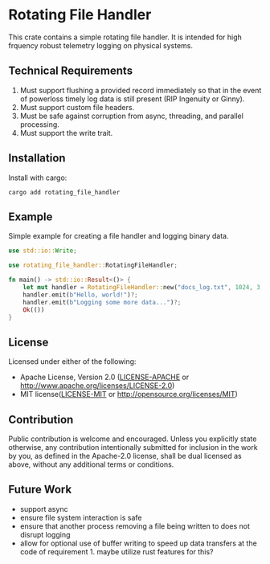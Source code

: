 # Rotating File Handler

This crate contains a simple rotating file handler. It is intended for high frquency robust telemetry logging on physical systems.

## Technical Requirements

1. Must support flushing a provided record immediately so that in the event of powerloss timely log data is still present (RIP Ingenuity or Ginny).
2. Must support custom file headers.
3. Must be safe against corruption from async, threading, and parallel processing.
4. Must support the write trait.

## Installation

Install with cargo:

`cargo add rotating_file_handler`

## Example

Simple example for creating a file handler and logging binary data.

```rust
use std::io::Write;

use rotating_file_handler::RotatingFileHandler;

fn main() -> std::io::Result<()> {
    let mut handler = RotatingFileHandler::new("docs_log.txt", 1024, 3, None)?;
    handler.emit(b"Hello, world!")?;
    handler.emit(b"Logging some more data...")?;
    Ok(())
}
```

## License

Licensed under either of the following:

- Apache License, Version 2.0 ([LICENSE-APACHE](LICENSE-APACHE) or http://www.apache.org/licenses/LICENSE-2.0)
- MIT license([LICENSE-MIT](LICENSE-MIT) or http://opensource.org/licenses/MIT)

## Contribution

Public contribution is welcome and encouraged. Unless you explicitly state otherwise, any contribution intentionally submitted
for inclusion in the work by you, as defined in the Apache-2.0 license, shall be
dual licensed as above, without any additional terms or conditions.

## Future Work

- support async
- ensure file system interaction is safe
- ensure that another process removing a file being written to does not disrupt logging
- allow for optional use of buffer writing to speed up data transfers at the code of requirement 1. maybe utilize rust features for this?
